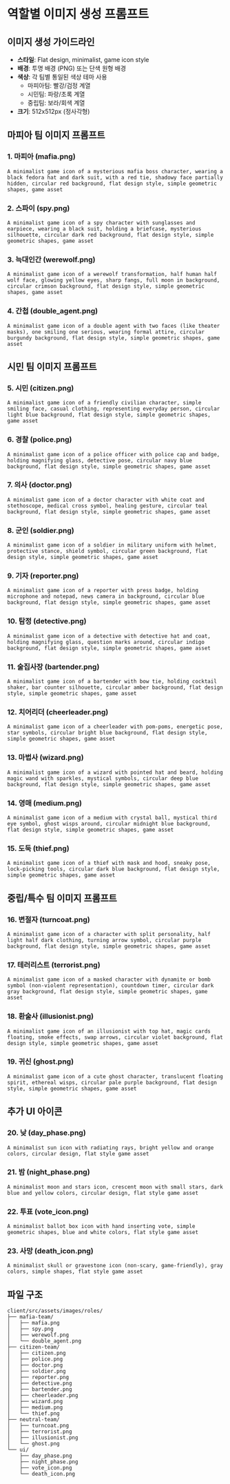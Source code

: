 # 역할별 이미지 생성 프롬프트

## 이미지 생성 가이드라인
- **스타일**: Flat design, minimalist, game icon style
- **배경**: 투명 배경 (PNG) 또는 단색 원형 배경
- **색상**: 각 팀별 통일된 색상 테마 사용
  - 마피아팀: 빨강/검정 계열
  - 시민팀: 파랑/초록 계열  
  - 중립팀: 보라/회색 계열
- **크기**: 512x512px (정사각형)

## 마피아 팀 이미지 프롬프트

### 1. 마피아 (mafia.png)
```
A minimalist game icon of a mysterious mafia boss character, wearing a black fedora hat and dark suit, with a red tie, shadowy face partially hidden, circular red background, flat design style, simple geometric shapes, game asset
```

### 2. 스파이 (spy.png)
```
A minimalist game icon of a spy character with sunglasses and earpiece, wearing a black suit, holding a briefcase, mysterious silhouette, circular dark red background, flat design style, simple geometric shapes, game asset
```

### 3. 늑대인간 (werewolf.png)
```
A minimalist game icon of a werewolf transformation, half human half wolf face, glowing yellow eyes, sharp fangs, full moon in background, circular crimson background, flat design style, simple geometric shapes, game asset
```

### 4. 간첩 (double_agent.png)
```
A minimalist game icon of a double agent with two faces (like theater masks), one smiling one serious, wearing formal attire, circular burgundy background, flat design style, simple geometric shapes, game asset
```

## 시민 팀 이미지 프롬프트

### 5. 시민 (citizen.png)
```
A minimalist game icon of a friendly civilian character, simple smiling face, casual clothing, representing everyday person, circular light blue background, flat design style, simple geometric shapes, game asset
```

### 6. 경찰 (police.png)
```
A minimalist game icon of a police officer with police cap and badge, holding magnifying glass, detective pose, circular navy blue background, flat design style, simple geometric shapes, game asset
```

### 7. 의사 (doctor.png)
```
A minimalist game icon of a doctor character with white coat and stethoscope, medical cross symbol, healing gesture, circular teal background, flat design style, simple geometric shapes, game asset
```

### 8. 군인 (soldier.png)
```
A minimalist game icon of a soldier in military uniform with helmet, protective stance, shield symbol, circular green background, flat design style, simple geometric shapes, game asset
```

### 9. 기자 (reporter.png)
```
A minimalist game icon of a reporter with press badge, holding microphone and notepad, news camera in background, circular blue background, flat design style, simple geometric shapes, game asset
```

### 10. 탐정 (detective.png)
```
A minimalist game icon of a detective with detective hat and coat, holding magnifying glass, question marks around, circular indigo background, flat design style, simple geometric shapes, game asset
```

### 11. 술집사장 (bartender.png)
```
A minimalist game icon of a bartender with bow tie, holding cocktail shaker, bar counter silhouette, circular amber background, flat design style, simple geometric shapes, game asset
```

### 12. 치어리더 (cheerleader.png)
```
A minimalist game icon of a cheerleader with pom-poms, energetic pose, star symbols, circular bright blue background, flat design style, simple geometric shapes, game asset
```

### 13. 마법사 (wizard.png)
```
A minimalist game icon of a wizard with pointed hat and beard, holding magic wand with sparkles, mystical symbols, circular deep blue background, flat design style, simple geometric shapes, game asset
```

### 14. 영매 (medium.png)
```
A minimalist game icon of a medium with crystal ball, mystical third eye symbol, ghost wisps around, circular midnight blue background, flat design style, simple geometric shapes, game asset
```

### 15. 도둑 (thief.png)
```
A minimalist game icon of a thief with mask and hood, sneaky pose, lock-picking tools, circular dark blue background, flat design style, simple geometric shapes, game asset
```

## 중립/특수 팀 이미지 프롬프트

### 16. 변절자 (turncoat.png)
```
A minimalist game icon of a character with split personality, half light half dark clothing, turning arrow symbol, circular purple background, flat design style, simple geometric shapes, game asset
```

### 17. 테러리스트 (terrorist.png)
```
A minimalist game icon of a masked character with dynamite or bomb symbol (non-violent representation), countdown timer, circular dark gray background, flat design style, simple geometric shapes, game asset
```

### 18. 환술사 (illusionist.png)
```
A minimalist game icon of an illusionist with top hat, magic cards floating, smoke effects, swap arrows, circular violet background, flat design style, simple geometric shapes, game asset
```

### 19. 귀신 (ghost.png)
```
A minimalist game icon of a cute ghost character, translucent floating spirit, ethereal wisps, circular pale purple background, flat design style, simple geometric shapes, game asset
```

## 추가 UI 아이콘

### 20. 낮 (day_phase.png)
```
A minimalist sun icon with radiating rays, bright yellow and orange colors, circular design, flat style game asset
```

### 21. 밤 (night_phase.png)
```
A minimalist moon and stars icon, crescent moon with small stars, dark blue and yellow colors, circular design, flat style game asset
```

### 22. 투표 (vote_icon.png)
```
A minimalist ballot box icon with hand inserting vote, simple geometric shapes, blue and white colors, flat style game asset
```

### 23. 사망 (death_icon.png)
```
A minimalist skull or gravestone icon (non-scary, game-friendly), gray colors, simple shapes, flat style game asset
```

## 파일 구조
```
client/src/assets/images/roles/
├── mafia-team/
│   ├── mafia.png
│   ├── spy.png
│   ├── werewolf.png
│   └── double_agent.png
├── citizen-team/
│   ├── citizen.png
│   ├── police.png
│   ├── doctor.png
│   ├── soldier.png
│   ├── reporter.png
│   ├── detective.png
│   ├── bartender.png
│   ├── cheerleader.png
│   ├── wizard.png
│   ├── medium.png
│   └── thief.png
├── neutral-team/
│   ├── turncoat.png
│   ├── terrorist.png
│   ├── illusionist.png
│   └── ghost.png
└── ui/
    ├── day_phase.png
    ├── night_phase.png
    ├── vote_icon.png
    └── death_icon.png
```